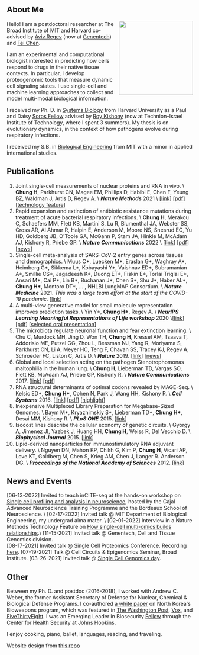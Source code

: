 ## About Me 

<img class="profile-picture" src="profile.jpg" style="float: right;" align="right" width="200">

Hello! I am a postdoctoral researcher at The Broad Institute of MIT and Harvard co-advised by [Aviv Regev](https://www.broadinstitute.org/bios/aviv-regev) (now at [Genentech](https://www.gene.com/scientists/our-scientists/aviv-regev)) and [Fei Chen](https://www.insitubiology.org/people). 

I am an experimental and computational biologist interested in predicting how cells respond to drugs in their native tissue contexts. In particular, I develop proteogenomic tools that measure dynamic cell signaling states. I use single-cell and machine learning approaches to collect and model multi-modal biological information.

I received my Ph. D. in [Systems Biology](https://ssqbiophd.hms.harvard.edu/) from Harvard University as a Paul and Daisy [Soros Fellow](https://www.pdsoros.org/meet-the-fellows/hattie-chung) advised by [Roy Kishony](https://kishony.technion.ac.il/) (now at Technion–Israel Institute of Technology, where I spent 3 summers). My thesis is on evolutionary dynamics, in the context of how pathogens evolve during respiratory infections. 

I received my S.B. in [Biological Engineering](https://be.mit.edu/) from MIT with a minor in applied international studies.

## Publications

1. Joint single-cell measurements of nuclear proteins and RNA in vivo. \\ **Chung H**, Parkhurst CN, Magee EM, Phillips D, Habibi E, Chen F, Yeung BZ, Waldman J, Artis D, Regev A. \\ ***Nature Methods*** 2021 \\ [[link](https://www.nature.com/articles/s41592-021-01278-1)] [[pdf](pdfs/inCITEseq.pdf)] [[technology feature](https://www.nature.com/articles/s41592-022-01392-8)]
2. Rapid expansion and extinction of antibiotic resistance mutations during treatment of acute bacterial respiratory infections. \\ **Chung H**, Merakou C, Schaefers MM, Flett KB, Martini S, Lu R, Blumenthal JA, Webster SS, Cross AR, Al Ahmar R, Halpin E, Anderson M, Moore NS, Snesrud EC, Yu HD, Goldberg JB, O'Toole GA, McGann P, Stam JA, Hinkle M, McAdam AJ, Kishony R, Priebe GP. \\ ***Nature Communications*** 2022 \\ [[link](https://www.nature.com/articles/s41467-022-28188-w)] [[pdf](pdfs/acute.pdf)] [[news](https://answers.childrenshospital.org/genomic-surveillance-bacteria/)]
3. Single-cell meta-analysis of SARS-CoV-2 entry genes across tissues and demographics. \\ Muus C\*, Luecken M\*, Eraslan G\*, Waghray A\*, Heimberg G\*, Sikkema L\*, Kobayashi Y\*, Vaishnav ED\*, Subramanian A\*, Smillie CS\*, Jagadeesh K\*, Duong ET\*, Fiskin E\*, Torlai Triglai E\*, Ansari M\*, Cai P\*, Lin B\*, Buchanan J\*, Chen S\*, Shu J\*, Haber AL\*, **Chung H\***, Montoro DT\*, ... , NHLBI LungMAP Consortium. \\ ***Nature Medicine*** 2021. *This was a large team effort at the start of the COVID-19 pandemic*. [[link](https://www.nature.com/articles/s41591-020-01227-z)]
4. A multi-view generative model for small molecule representation improves prediction tasks. \\ Yin Y\*, **Chung H\***, Regev A. \\ ***NeurIPS Learning Meaningful Representations of Life workshop*** 2020 \\[[link](https://drive.google.com/file/d/1LlHTQ307MGxHsJbRDIJrEGPLRCBvbk0P/preview)] [[pdf](pdfs/multiviewVAE.pdf)] [[selected oral presentation](https://slideslive.com/38942737/a-multiview-generative-model-for-molecular-representation-improves-prediction-tasks)]
5. The microbiota regulate neuronal function and fear extinction learning. \\ Chu C, Murdock MH, Jing D, Won TH, **Chung H**, Kressel AM, Tsaava T, Addorisio ME, Putzel GG, Zhou L, Bessman NJ, Yang R, Moriyama S, Parkhurst CN, Li A, Meyer HC, Teng F, Chavan SS, Tracey KJ, Regev A, Schroeder FC, Liston C, Artis D. \\ ***Nature*** 2019. [[link](https://www.nature.com/articles/s41586-019-1644-y)] [[news](https://www.nature.com/articles/d41586-019-03114-1)]
6. Global and local selection acting on the pathogen Stenotrophomonas maltophilia in the human lung. \\ **Chung H**, Lieberman TD, Vargas SO, Flett KB, McAdam AJ, Priebe GP, Kishony R. \\ ***Nature Communications*** 2017. [[link](https://www.nature.com/articles/ncomms14078)] [[pdf](pdfs/steno_lung.pdf)]
7. RNA structural determinants of optimal codons revealed by MAGE-Seq. \\ Kelsic ED\*, **Chung H\***, Cohen N, Park J, Wang HH, Kishony R. \\ ***Cell Systems*** 2016. [[link](https://www.sciencedirect.com/science/article/pii/S2405471216303684)] [[pdf](pdfs/codon_bias.pdf)] [[highlight](https://www.sciencedirect.com/science/article/pii/S2405471217300042)]
8. Inexpensive Multiplexed Library Preparation for Megabase-Sized Genomes. \\ Baym M\*, Kryazhimskiy S\*, Lieberman TD\*, **Chung H\***, Desai MM, Kishony R. \\ ***PLoS ONE*** 2015. [[link](https://journals.plos.org/plosone/article?id=10.1371/journal.pone.0128036)]
9. Isocost lines describe the cellular economy of genetic circuits. \\ Gyorgy A, Jimenez JI, Yazbek J, Huang HH, **Chung H**, Weiss R, Del Vecchio D. \\ ***Biophysical Journal*** 2015. [[link](https://www.sciencedirect.com/science/article/pii/S0006349515006177)]
10. Lipid-derived nanoparticles for immunostimulatory RNA adjuvant delivery. \\ Nguyen DN, Mahon KP, Chikh G, Kim P, **Chung H**, Vicari AP, Love KT, Goldberg M, Chen S, Krieg AM, Chen J, Langer R. Anderson DG. \\ ***Proceedings of the National Academy of Sciences*** 2012. [[link](https://www.pnas.org/doi/abs/10.1073/pnas.1121423109)]


## News and Events
[06-13-2022] Invited to teach inCITE-seq at the hands-on workshop on [Single cell profiling and analysis in neuroscience](http://cajal-training.org/on-site/scpan/), hosted by the Cajal Advanced Neuroscience Training Programme and the Bordeaux School of Neuroscience. \\
[02-17-2022] Invited talk @ MIT Department of Biological Engineering, my undergrad alma mater. \\
[02-01-2022] Interview in a Nature Methods Technology Feature on [How single-cell multi-omics builds relationships](https://www.nature.com/articles/s41592-022-01392-8).\\
[11-15-2021] Invited talk @ Genentech, Cell and Tissue Genomics division.  
[08-17-2021] Invited talk @ Single Cell Proteomics Conference. Recording [here](https://www.youtube.com/watch?v=gvAb5Q0abYo).
[07-19-2021] Talk @ Cell Circuits & Epigenomics Seminar, Broad Institute. 
[03-26-2021] Invited talk @ [Single Cell Genomics day](https://satijalab.org/scgd21/).


## Other
Between my Ph. D. and postdoc (2016-2018), I worked with Andrew C. Weber, the former Assistant Secretary of Defense for Nuclear, Chemical & Biological Defense Programs. I co-authored [a white paper](https://www.belfercenter.org/publication/north-koreas-biological-weapons-program-known-and-unknown) on North Korea's Bioweapons program, which was featured in [The Washington Post](https://www.washingtonpost.com/world/national-security/microbes-by-the-ton-officials-see-weapons-threat-as-north-korea-gains-biotech-expertise/2017/12/10/9b9d5f9e-d5f0-11e7-95bf-df7c19270879_story.html), [Vox](https://lieu.house.gov/media-center/in-the-news/vox-here-s-what-war-north-korea-would-look), and [FiveThirtyEight](https://fivethirtyeight.com/features/north-koreas-nukes-may-not-be-its-biggest-threat/). I was an Emerging Leader in Biosecurity [Fellow](https://www.centerforhealthsecurity.org/our-work/emergingbioleaders/class-of-2018.html) through the Center for Health Security at Johns Hopkins. 

I enjoy cooking, piano, ballet, languages, reading, and traveling. 

Website design from [this repo](https://github.com/ankitsultana/researcher)
